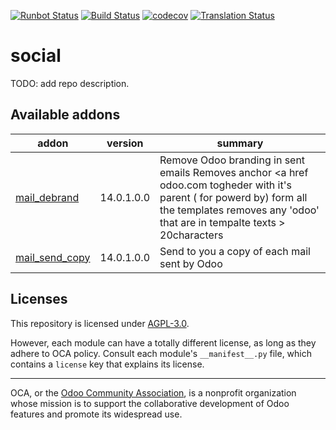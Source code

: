 [![Runbot Status](https://runbot.odoo-community.org/runbot/badge/flat/205/14.0.svg)](https://runbot.odoo-community.org/runbot/repo/github-com-oca-social-205)
[![Build Status](https://travis-ci.com/OCA/social.svg?branch=14.0)](https://travis-ci.com/OCA/social)
[![codecov](https://codecov.io/gh/OCA/social/branch/14.0/graph/badge.svg)](https://codecov.io/gh/OCA/social)
[![Translation Status](https://translation.odoo-community.org/widgets/social-14-0/-/svg-badge.svg)](https://translation.odoo-community.org/engage/social-14-0/?utm_source=widget)

<!-- /!\ do not modify above this line -->

# social

TODO: add repo description.

<!-- /!\ do not modify below this line -->

<!-- prettier-ignore-start -->

[//]: # (addons)

Available addons
----------------
addon | version | summary
--- | --- | ---
[mail_debrand](mail_debrand/) | 14.0.1.0.0 | Remove Odoo branding in sent emails Removes anchor <a href odoo.com togheder with it's parent ( for powerd by) form all the templates removes any 'odoo' that are in tempalte texts > 20characters
[mail_send_copy](mail_send_copy/) | 14.0.1.0.0 | Send to you a copy of each mail sent by Odoo

[//]: # (end addons)

<!-- prettier-ignore-end -->

## Licenses

This repository is licensed under [AGPL-3.0](LICENSE).

However, each module can have a totally different license, as long as they adhere to OCA
policy. Consult each module's `__manifest__.py` file, which contains a `license` key
that explains its license.

----

OCA, or the [Odoo Community Association](http://odoo-community.org/), is a nonprofit
organization whose mission is to support the collaborative development of Odoo features
and promote its widespread use.
